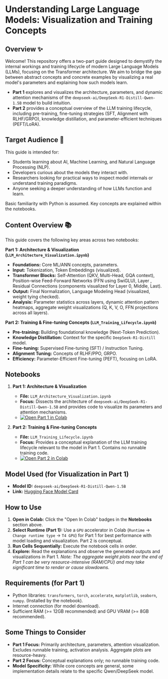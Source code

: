 # Understanding Large Language Models: Visualization and Training Concepts

## Overview ✨

Welcome! This repository offers a two-part guide designed to demystify the internal workings and training lifecycle of modern Large Language Models (LLMs), focusing on the Transformer architecture. We aim to bridge the gap between abstract concepts and concrete examples by visualizing a real model's parameters and explaining how such models learn.

*   **Part 1** explores and visualizes the architecture, parameters, and dynamic attention mechanisms of the `deepseek-ai/DeepSeek-R1-Distill-Qwen-1.5B` model to build intuition.
*   **Part 2** provides a conceptual overview of the LLM training lifecycle, including pre-training, fine-tuning strategies (SFT, Alignment with RLHF/GRPO), knowledge distillation, and parameter-efficient techniques (PEFT/LoRA).
  

## Target Audience 🎯

This guide is intended for:

*   Students learning about AI, Machine Learning, and Natural Language Processing (NLP).
*   Developers curious about the models they interact with.
*   Researchers looking for practical ways to inspect model internals or understand training paradigms.
*   Anyone seeking a deeper understanding of how LLMs function and learn.

Basic familiarity with Python is assumed. Key concepts are explained within the notebooks.


## Content Overview 📚

This guide covers the following key areas across two notebooks:

**Part 1: Architecture & Visualization (`LLM_Architecture_Visualization.ipynb`)**
*   **Foundations:** Core ML/ANN concepts, parameters.
*   **Input:** Tokenization, Token Embeddings (visualized).
*   **Transformer Blocks:** Self-Attention (QKV, Multi-Head, GQA context), Position-wise Feed-Forward Networks (FFN using SwiGLU), Layer , Residual Connections (components visualized for Layer 0, Middle, Last).
*   **Output:** Final Normalization, Language Modeling Head (visualized, weight tying checked).
*   **Analysis:** Parameter statistics across layers, dynamic attention pattern heatmaps, aggregate weight visualizations (Q, K, V, O, FFN projections across all layers).

**Part 2: Training & Fine-tuning Concepts (`LLM_Training_Lifecycle.ipynb`)**
*   **Pre-training:** Building foundational knowledge (Next-Token Prediction).
*   **Knowledge Distillation:** Context for the specific `DeepSeek-R1-Distill` model.
*   **Fine-tuning:** Supervised Fine-tuning (SFT) / Instruction Tuning.
*   **Alignment Tuning:** Concepts of RLHF/PPO, GRPO.
*   **Efficiency:** Parameter-Efficient Fine-tuning (PEFT), focusing on LoRA.


## Notebooks

1.  **Part 1: Architecture & Visualization**
    *   **File:** `LLM_Architecture_Visualization.ipynb`
    *   **Focus:** Dissects the architecture of `deepseek-ai/DeepSeek-R1-Distill-Qwen-1.5B` and provides code to visualize its parameters and attention mechanisms.
    *   [![Open Part 1 in Colab](https://colab.research.google.com/assets/colab-badge.svg)](https://colab.research.google.com/github/Hercules45/Understanding-LLM-Internals/blob/main/LLM_Architecture_Visualization.ipynb)

2.  **Part 2: Training & Fine-tuning Concepts**
    *   **File:** `LLM_Training_Lifecycle.ipynb`
    *   **Focus:** Provides a conceptual explanation of the LLM training lifecycle relevant to the model in Part 1. Contains no runnable training code.
    *   [![Open Part 2 in Colab](https://colab.research.google.com/assets/colab-badge.svg)](https://colab.research.google.com/github/Hercules45/Understanding-LLM-Internals/blob/main/LLM_Training_Lifecycle.ipynb)
    

## Model Used (for Visualization in Part 1)

*   **Model ID:** `deepseek-ai/DeepSeek-R1-Distill-Qwen-1.5B`
*   **Link:** [Hugging Face Model Card](https://huggingface.co/deepseek-ai/DeepSeek-R1-Distill-Qwen-1.5B)

## How to Use

1.  **Open in Colab:** Click the "Open In Colab" badges in the **Notebooks** section above.
2.  **Select Runtime (Part 1):** Use a `GPU` accelerator in Colab (`Runtime` -> `Change runtime type` -> `T4 GPU`) for Part 1 for best performance with model loading and visualization. Part 2 is conceptual.
3.  **Run Cells Sequentially:** Execute the notebook cells in order. 
4.  **Explore:** Read the explanations and observe the generated outputs and visualizations in Part 1. *Note: The aggregate weight plots near the end of Part 1 can be very resource-intensive (RAM/CPU) and may take significant time to render or cause slowdowns.*

## Requirements (for Part 1)

*   Python libraries: `transformers`, `torch`, `accelerate`, `matplotlib`, `seaborn`, `numpy`. (Installed by the notebook).
*   Internet connection (for model download).
*   Sufficient RAM (>= 12GB recommended) and GPU VRAM (>= 8GB recommended).

## Some Things to Consider

*   **Part 1 Focus:** Primarily architecture, parameters, attention visualization. Excludes runnable training, activation analysis. Aggregate plots are resource-heavy.
*   **Part 2 Focus:** Conceptual explanations only; no runnable training code.
*   **Model Specificity:** While core concepts are general, some implementation details relate to the specific Qwen/DeepSeek model.


